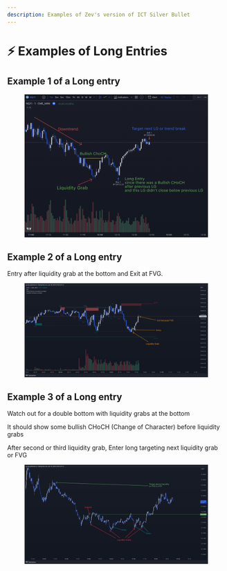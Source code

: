 ```yaml
---
description: Examples of Zev's version of ICT Silver Bullet
---
```


# ⚡ Examples of Long Entries

## Example 1 of a Long entry

<figure><img src="../../.gitbook/assets/image (16).png" alt=""><figcaption></figcaption></figure>

## Example 2 of a Long entry

Entry after liquidity grab at the bottom and Exit at FVG.

<figure><img src="../../.gitbook/assets/image (2) (1).png" alt=""><figcaption></figcaption></figure>

## Example 3 of a Long entry

Watch out for a double bottom with liquidity grabs at the bottom

It should show some bullish CHoCH (Change of Character) before liquidity grabs

After second or third liquidity grab, Enter long targeting next liquidity grab or FVG

<figure><img src="../../.gitbook/assets/image (11) (1).png" alt=""><figcaption></figcaption></figure>

